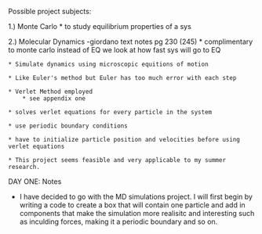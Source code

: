 Possible project subjects:

1.) Monte Carlo
	* to study equilibrium properties of a sys


2.) Molecular Dynamics -giordano text notes pg 230 (245)
	* complimentary to monte carlo instead of EQ we look at how fast sys will go to EQ
	
	* Simulate dynamics using microscopic equitions of motion
	
	* Like Euler's method but Euler has too much error with each step
	
	* Verlet Method employed
		* see appendix one 
		
	* solves verlet equations for every particle in the system
	
	* use periodic boundary conditions
	
	* have to initialize particle position and velocities before using verlet equations
	
	* This project seems feasible and very applicable to my summer research. 


DAY ONE: Notes
* I have decided to go with the MD simulations project. I will first begin by writing a code to create a box that will contain one particle and add in components that make the simulation more realisitc and interesting such as inculding forces, making it a periodic boundary and so on. 



